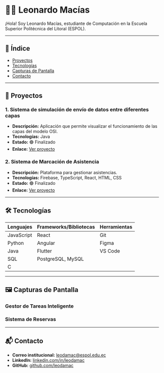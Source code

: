 # 👨‍💻 Leonardo Macías

¡Hola! Soy Leonardo Macías, estudiante de Computación en la Escuela Superior Politécnica del Litoral (ESPOL).

---

## 📂 Índice

- [Proyectos](#proyectos)
- [Tecnologías](#tecnologías)
- [Capturas de Pantalla](#capturas-de-pantalla)
- [Contacto](#contacto)

---

## 🚀 Proyectos

### 1. Sistema de simulación de envío de datos entre diferentes capas
- **Descripción:** Aplicación que permite visualizar el funcionamiento de las capas del modelo OSI.
- **Tecnologías:** Java
- **Estado:** 🟢 Finalizado
- **Enlace:** [Ver proyecto](#) <!-- Reemplaza # por el enlace real -->

### 2. Sistema de Marcación de Asistencia
- **Descripción:** Plataforma para gestionar asistencias.
- **Tecnologías:** Firebase, TypeScript, React, HTML, CSS
- **Estado:** 🟢 Finalizado
- **Enlace:** [Ver proyecto](#) <!-- Reemplaza # por el enlace real -->

---

## 🛠️ Tecnologías

| Lenguajes         | Frameworks/Bibliotecas     | Herramientas     |
|-------------------|---------------------------|------------------|
| JavaScript        | React                     | Git              |
| Python            | Angular                   | Figma            |
| Java              | Flutter                   | VS Code          |
| SQL               | PostgreSQL, MySQL         |                  |
| C                 |                           |                  |

---

## 🖼️ Capturas de Pantalla

### Gestor de Tareas Inteligente
<!-- Puedes insertar imágenes así: -->
<!-- ![Gestor de Tareas](ruta/a/la/imagen.png) -->

### Sistema de Reservas
<!-- ![Sistema de Reservas](ruta/a/la/imagen.png) -->

---

## 📬 Contacto

- **Correo institucional:** [leodamac@espol.edu.ec](mailto:leodamac@espol.edu.ec)
- **LinkedIn:** [linkedin.com/in/leodamac](https://linkedin.com/in/leodamac)
- **GitHub:** [github.com/leodamac](https://github.com/leodamac)
